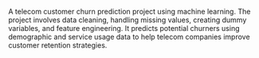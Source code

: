 A telecom customer churn prediction project using machine learning. The project involves data cleaning, handling missing values, creating dummy variables, and feature engineering. It predicts potential churners using demographic and service usage data to help telecom companies improve customer retention strategies.
